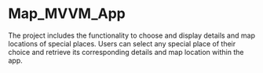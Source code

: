 # Map_MVVM_App

The project includes the functionality to choose and display details and map locations of special places. Users can select any special place of their choice and retrieve its corresponding details and map location within the app.
